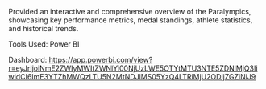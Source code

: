 Provided an interactive and comprehensive overview of the Paralympics, showcasing key performance metrics, medal standings, athlete statistics, and historical trends.

Tools Used: Power BI

Dashboard: https://app.powerbi.com/view?r=eyJrIjoiNmE2ZWIyMWItZWNlYi00NjUzLWE5OTYtMTU3NTE5ZDNlMjQ3IiwidCI6ImE3YTZhMWQzLTU5N2MtNDJlMS05YzQ4LTRiMjU2ODljZGZiNiJ9
